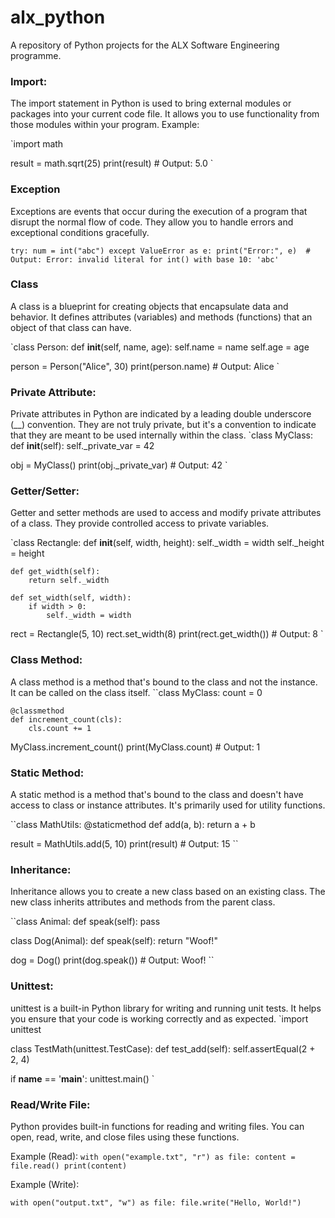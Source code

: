 # alx_python
A repository of Python projects for the ALX Software Engineering programme.


### Import:
The import statement in Python is used to bring external modules or packages into your current code file. It allows you to use functionality from those modules within your program.
Example:

`import math

result = math.sqrt(25)
print(result)  # Output: 5.0
`

### Exception
Exceptions are events that occur during the execution of a program that disrupt the normal flow of code. They allow you to handle errors and exceptional conditions gracefully.

`try:
    num = int("abc")
except ValueError as e:
    print("Error:", e)  # Output: Error: invalid literal for int() with base 10: 'abc'
`

### Class
A class is a blueprint for creating objects that encapsulate data and behavior. It defines attributes (variables) and methods (functions) that an object of that class can have.

`class Person:
    def __init__(self, name, age):
        self.name = name
        self.age = age

person = Person("Alice", 30)
print(person.name)  # Output: Alice
`

### Private Attribute:

Private attributes in Python are indicated by a leading double underscore (__) convention. They are not truly private, but it's a convention to indicate that they are meant to be used internally within the class.
`class MyClass:
    def __init__(self):
        self._private_var = 42

obj = MyClass()
print(obj._private_var)  # Output: 42
`
### Getter/Setter:

Getter and setter methods are used to access and modify private attributes of a class. They provide controlled access to private variables.

`class Rectangle:
    def __init__(self, width, height):
        self._width = width
        self._height = height

    def get_width(self):
        return self._width

    def set_width(self, width):
        if width > 0:
            self._width = width

rect = Rectangle(5, 10)
rect.set_width(8)
print(rect.get_width())  # Output: 8
`

### Class Method:

A class method is a method that's bound to the class and not the instance. It can be called on the class itself.
``class MyClass:
    count = 0

    @classmethod
    def increment_count(cls):
        cls.count += 1

MyClass.increment_count()
print(MyClass.count)  # Output: 1`
`

### Static Method:
A static method is a method that's bound to the class and doesn't have access to class or instance attributes. It's primarily used for utility functions.

``class MathUtils:
    @staticmethod
    def add(a, b):
        return a + b

result = MathUtils.add(5, 10)
print(result)  # Output: 15
``
### Inheritance:
Inheritance allows you to create a new class based on an existing class. The new class inherits attributes and methods from the parent class.

``class Animal:
    def speak(self):
        pass

class Dog(Animal):
    def speak(self):
        return "Woof!"

dog = Dog()
print(dog.speak())  # Output: Woof!
``

### Unittest:
unittest is a built-in Python library for writing and running unit tests. It helps you ensure that your code is working correctly and as expected.
`import unittest

class TestMath(unittest.TestCase):
    def test_add(self):
        self.assertEqual(2 + 2, 4)

if __name__ == '__main__':
    unittest.main()
`
### Read/Write File:
Python provides built-in functions for reading and writing files. You can open, read, write, and close files using these functions.

Example (Read):
`with open("example.txt", "r") as file:
    content = file.read()
    print(content)
`

Example (Write):

`with open("output.txt", "w") as file:
    file.write("Hello, World!")
`